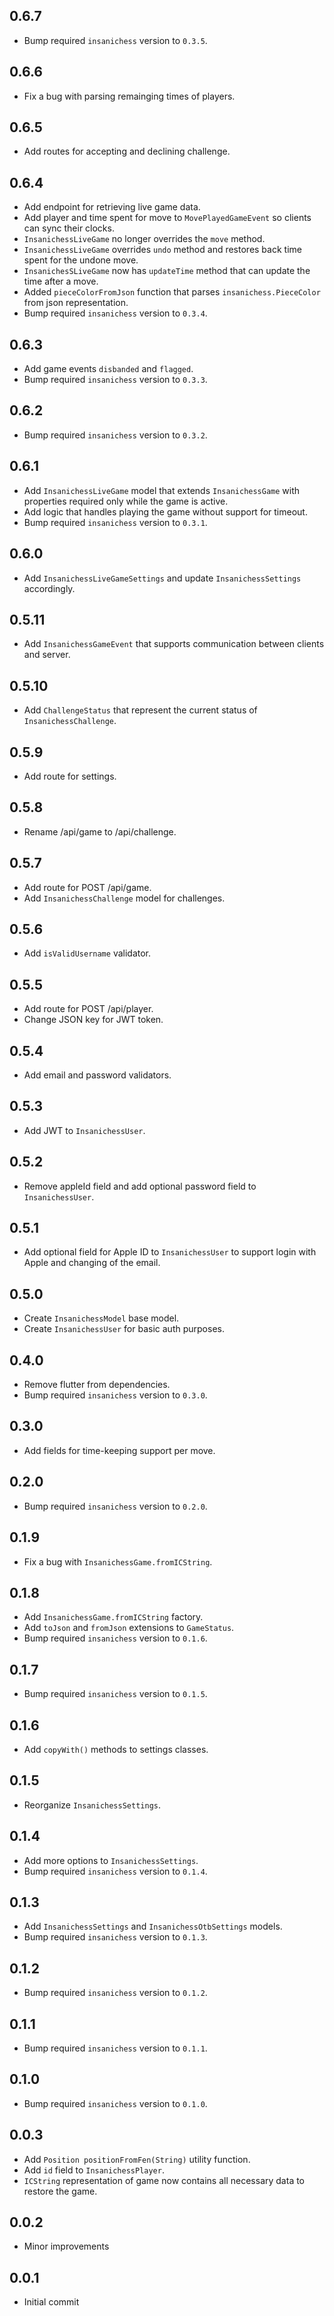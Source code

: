 ## 0.6.7

- Bump required `insanichess` version to `0.3.5`.

## 0.6.6

- Fix a bug with parsing remainging times of players.

## 0.6.5

- Add routes for accepting and declining challenge.

## 0.6.4

- Add endpoint for retrieving live game data.
- Add player and time spent for move to `MovePlayedGameEvent` so clients can sync their clocks.
- `InsanichessLiveGame` no longer overrides the `move` method.
- `InsanichessLiveGame` overrides `undo` method and restores back time spent for the undone move.
- `InsanichesSLiveGame` now has `updateTime` method that can update the time after a move.
- Added `pieceColorFromJson` function that parses `insanichess.PieceColor` from json representation.
- Bump required `insanichess` version to `0.3.4`.

## 0.6.3

- Add game events `disbanded` and `flagged`.
- Bump required `insanichess` version to `0.3.3`.

## 0.6.2

- Bump required `insanichess` version to `0.3.2`.

## 0.6.1

- Add `InsanichessLiveGame` model that extends `InsanichessGame` with properties required only while the game is active.
- Add logic that handles playing the game without support for timeout.
- Bump required `insanichess` version to `0.3.1`.

## 0.6.0

- Add `InsanichessLiveGameSettings` and update `InsanichessSettings` accordingly.

## 0.5.11

- Add `InsanichessGameEvent` that supports communication between clients and server.

## 0.5.10

- Add `ChallengeStatus` that represent the current status of `InsanichessChallenge`.

## 0.5.9

- Add route for settings.

## 0.5.8

- Rename /api/game to /api/challenge.

## 0.5.7

- Add route for POST /api/game.
- Add `InsanichessChallenge` model for challenges.

## 0.5.6

- Add `isValidUsername` validator.

## 0.5.5

- Add route for POST /api/player.
- Change JSON key for JWT token.

## 0.5.4

- Add email and password validators.

## 0.5.3

- Add JWT to `InsanichessUser`.

## 0.5.2

- Remove appleId field and add optional password field to `InsanichessUser`.

## 0.5.1

- Add optional field for Apple ID to `InsanichessUser` to support login with Apple and changing of the email.

## 0.5.0

- Create `InsanichessModel` base model.
- Create `InsanichessUser` for basic auth purposes.

## 0.4.0

- Remove flutter from dependencies.
- Bump required `insanichess` version to `0.3.0`.

## 0.3.0

- Add fields for time-keeping support per move.

## 0.2.0

- Bump required `insanichess` version to `0.2.0`.

## 0.1.9

- Fix a bug with `InsanichessGame.fromICString`.

## 0.1.8

- Add `InsanichessGame.fromICString` factory.
- Add `toJson` and `fromJson` extensions to `GameStatus`.
- Bump required `insanichess` version to `0.1.6`.

## 0.1.7

- Bump required `insanichess` version to `0.1.5`.

## 0.1.6

- Add `copyWith()` methods to settings classes.

## 0.1.5

- Reorganize `InsanichessSettings`.

## 0.1.4

- Add more options to `InsanichessSettings`.
- Bump required `insanichess` version to `0.1.4`.

## 0.1.3

- Add `InsanichessSettings` and `InsanichessOtbSettings` models.
- Bump required `insanichess` version to `0.1.3`.

## 0.1.2

- Bump required `insanichess` version to `0.1.2`.

## 0.1.1

- Bump required `insanichess` version to `0.1.1`.

## 0.1.0

- Bump required `insanichess` version to `0.1.0`.

## 0.0.3

- Add `Position positionFromFen(String)` utility function.
- Add `id` field to `InsanichessPlayer`.
- `ICString` representation of game now contains all necessary data to restore the game.

## 0.0.2

- Minor improvements

## 0.0.1

- Initial commit
